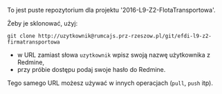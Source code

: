 To jest puste repozytorium dla projektu '2016-L9-Z2-FlotaTransportowa'.

Żeby je sklonować, użyj:

    git clone http://uzytkownik@rumcajs.prz-rzeszow.pl/git/efdi-l9-z2-firmatransportowa

- w URL zamiast słowa `uzytkownik` wpisz swoją nazwę użytkownika z Redmine,
- przy próbie dostępu podaj swoje hasło do Redmine.

Tego samego URL możesz używać w innych operacjach (`pull`, `push` itp).

